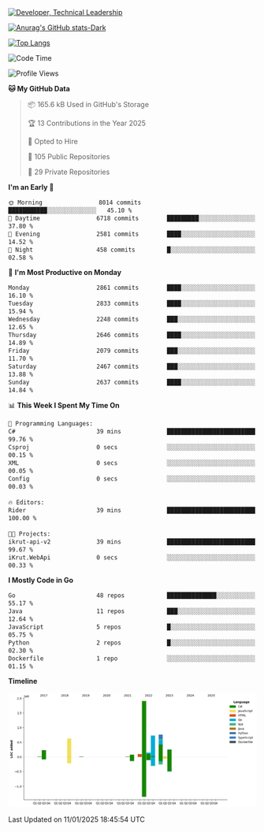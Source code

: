 <div>
  <a href="https://www.linkedin.com/in/arielpineiro/" target="_blank" rel="nofollow noopener noreferrer">
    <img src="https://img.shields.io/badge/-LinkedIn-%230077B5?style=for-the-badge&logo=linkedin&logoColor=white" alt="Developer, Technical Leadership" title="Ariel Piñeiro">
  </a>
</div>

[![Anurag's GitHub stats-Dark](https://github-readme-stats.vercel.app/api?username=arielsrv&show_icons=true&theme=dark#gh-dark-mode-only)](https://github.com/anuraghazra/github-readme-stats#gh-dark-mode-only)

[![Top Langs](https://github-readme-stats.vercel.app/api/top-langs/?username=arielsrv&layout=compact&langs_count=10&theme=dark#gh-dark-mode-only)](https://github.com/anuraghazra/github-readme-stats&theme=dark#gh-dark-mode-only)

<!--START_SECTION:waka-->
![Code Time](http://img.shields.io/badge/Code%20Time-1%2C108%20hrs%2053%20mins-blue)

![Profile Views](http://img.shields.io/badge/Profile%20Views-1-blue)

**🐱 My GitHub Data** 

> 📦 165.6 kB Used in GitHub's Storage 
 > 
> 🏆 13 Contributions in the Year 2025
 > 
> 💼 Opted to Hire
 > 
> 📜 105 Public Repositories 
 > 
> 🔑 29 Private Repositories 
 > 
**I'm an Early 🐤** 

```text
🌞 Morning                8014 commits        ███████████░░░░░░░░░░░░░░   45.10 % 
🌆 Daytime                6718 commits        █████████░░░░░░░░░░░░░░░░   37.80 % 
🌃 Evening                2581 commits        ████░░░░░░░░░░░░░░░░░░░░░   14.52 % 
🌙 Night                  458 commits         █░░░░░░░░░░░░░░░░░░░░░░░░   02.58 % 
```
📅 **I'm Most Productive on Monday** 

```text
Monday                   2861 commits        ████░░░░░░░░░░░░░░░░░░░░░   16.10 % 
Tuesday                  2833 commits        ████░░░░░░░░░░░░░░░░░░░░░   15.94 % 
Wednesday                2248 commits        ███░░░░░░░░░░░░░░░░░░░░░░   12.65 % 
Thursday                 2646 commits        ████░░░░░░░░░░░░░░░░░░░░░   14.89 % 
Friday                   2079 commits        ███░░░░░░░░░░░░░░░░░░░░░░   11.70 % 
Saturday                 2467 commits        ███░░░░░░░░░░░░░░░░░░░░░░   13.88 % 
Sunday                   2637 commits        ████░░░░░░░░░░░░░░░░░░░░░   14.84 % 
```


📊 **This Week I Spent My Time On** 

```text
💬 Programming Languages: 
C#                       39 mins             █████████████████████████   99.76 % 
Csproj                   0 secs              ░░░░░░░░░░░░░░░░░░░░░░░░░   00.15 % 
XML                      0 secs              ░░░░░░░░░░░░░░░░░░░░░░░░░   00.05 % 
Config                   0 secs              ░░░░░░░░░░░░░░░░░░░░░░░░░   00.03 % 

🔥 Editors: 
Rider                    39 mins             █████████████████████████   100.00 % 

🐱‍💻 Projects: 
ikrut-api-v2             39 mins             █████████████████████████   99.67 % 
iKrut.WebApi             0 secs              ░░░░░░░░░░░░░░░░░░░░░░░░░   00.33 % 
```

**I Mostly Code in Go** 

```text
Go                       48 repos            ██████████████░░░░░░░░░░░   55.17 % 
Java                     11 repos            ███░░░░░░░░░░░░░░░░░░░░░░   12.64 % 
JavaScript               5 repos             █░░░░░░░░░░░░░░░░░░░░░░░░   05.75 % 
Python                   2 repos             █░░░░░░░░░░░░░░░░░░░░░░░░   02.30 % 
Dockerfile               1 repo              ░░░░░░░░░░░░░░░░░░░░░░░░░   01.15 % 
```



**Timeline**

![Lines of Code chart](https://raw.githubusercontent.com/arielsrv/arielsrv/main/assets/bar_graph.png)


 Last Updated on 11/01/2025 18:45:54 UTC
<!--END_SECTION:waka-->
